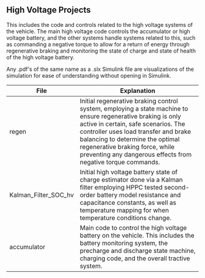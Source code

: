 ## High Voltage Projects
This includes the code and controls related to the high voltage systems of the vehicle. The main high voltage code controls the accumulator or high voltage battery, and the other systems handle systems related to this, such as commanding a negative torque to allow for a return of energy through regenerative braking and monitoring the state of charge and state of health of the high voltage battery.

Any .pdf's of the same name as a .slx Simulink file are visualizations of the simulation for ease of understanding without opening in Simulink.

| File            | Explanation                                                                |
| ----------------- | ------------------------------------------------------------------ |
| regen | Initial regenerative braking control system, employing a state machine to ensure regenerative braking is only active in certain, safe scenarios. The controller uses load transfer and brake balancing to determine the optimal regenerative braking force, while preventing any dangerous effects from negative torque commands.  |
| Kalman_Filter_SOC_hv | Initial high voltage battery state of charge estimator done via a Kalman filter employing HPPC tested second-order battery model resistance and capacitance constants, as well as temperature mapping for when temperature conditions change. |
| accumulator | Main code to control the high voltage battery on the vehicle. This includes the battery monitoring system, the precharge and discharge state machine, charging code, and the overall tractive system. |
